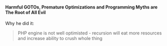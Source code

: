 #### Harmful GOTOs, Premature Optimizations and Programming Myths are The Root of All Evil

Why he did it:
> PHP engine is not well optimisted - recursion will eat more resources and increase ability to crush whole thing

